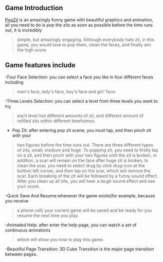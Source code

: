 ## Game Introduction ##

[PopZit](http://www.jpastudio.com) is an amazingly funny game with beautiful graphics and animation, all you
need to do is pop the zits as soon as possible before the time runs out, it is incredibly
> simple, but amazingly engaging. Although everybody hats zit, in this game, you
would love to pop them, clean the faces, and finally win the high score.

## Game features include ##

-Four Face Selection: you can select a face you like in four different faces including
> man's face, lady's face, boy's face and girl' face.

-Three Levels Selection: you can select a level from three levels you want to try,
> each level has different amounts of zit, and different amount of refilled zits
> within different timeframes.

- Pop Zit: after entering pop zit scene, you must tap, and then pinch zit with your
> two figures before the time runs out. There are three different types of zits, small,
> medium and huge. To popping zit, you need to firstly tap on a zit, and then pinch
> with your two figures until the zit is broken, in addition, a scar will remain on the
> face after huge zit is broken, to clean the scar, you need to select drug by click drug
> icon at the bottom left corner, and then tap on the scar, which will remove the scar.
> Each breaking of the zit will be followed by a funny sound effect. After you clean up
> all zits, you will hear a laugh sound effect and see your score.

-Quick Save And Resume:whenever the game exists(for example, because you receive
> a phone call) your current game will be saved and be ready for you resume the next
> time you play.

-Animated Help: after enter the help page, you can watch a set of continuous animations
> which will show you how to play this game.

-Beautiful Page Transition: 3D Cube Transition is the major page transition between pages.